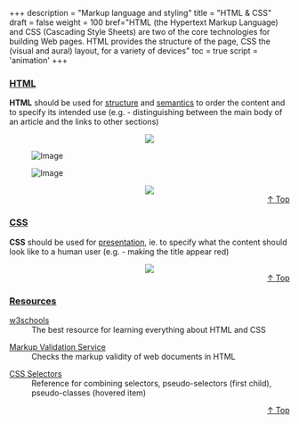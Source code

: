 +++
description = "Markup language and styling"
title = "HTML & CSS"
draft = false
weight = 100
bref="HTML (the Hypertext Markup Language) and CSS (Cascading Style Sheets) are two of the core technologies for building Web pages. HTML provides the structure of the page, CSS the (visual and aural) layout, for a variety of devices"
toc = true
script = 'animation'
+++

<h3 class="section-head" id="h-Section1"><a href="#h-Section1">HTML</a></h3>
<div class="example">
  <p><b>HTML</b> should be used for <ins>structure</ins> and <ins>semantics</ins> to order the content and to specify its intended use (e.g. - distinguishing between the main body of an article and the links to other sections)</p>
    <div style="text-align:center">
      <img src="https://www.javascripter.co/img/frontend/html4.PNG">
    </div>
    <div class="row">
      <div class="col col-6">
        <figure>
          <img alt="Image" src="/img/frontend/html2.PNG">
        </figure>
      </div>
      <div class="col col-6">
        <figure>
          <img alt="Image" src="/img/frontend/html3.PNG">
        </figure>
      </div>
    </div>
    <div style="text-align:center">
      <img src="https://www.javascripter.co/img/frontend/html5.PNG">
    </div>
</div>
<div style="text-align:right"> <a href="#top">&#8593; Top</a></div>


<h3 class="section-head" id="h-Section2"><a href="#h-Section2">CSS</a></h3>
  <div class="example">
  <p><b>CSS</b> should be used for <ins>presentation,</ins> ie. to specify what the content should look like to a human user (e.g. - making the title appear red)</p>
    <div style="text-align:center">
      <img src="https://www.javascripter.co/img/frontend/css1.PNG">
    </div>
  </div>
<div style="text-align:right"> <a href="#top">&#8593; Top</a></div>

<h3 class="section-head" id="h-Section3"><a href="#h-Section3">Resources</a></h3>
  <div class="example">
    <dl>
      <dt><a href="https://www.w3schools.com/">w3schools</a></dt>
      <dd>The best resource for learning everything about HTML and CSS</dd>
    </dl>
    <dl>
      <dt><a href="https://validator.w3.org/">Markup Validation Service</a></dt>
      <dd>Checks the markup validity of web documents in HTML</dd>
    </dl>
    <dl>
      <dt><a href="https://guide.freecodecamp.org/css/tutorials/css-selectors-cheat-sheet/">CSS Selectors</a></dt>
      <dd>Reference for combining selectors, pseudo-selectors (first child), pseudo-classes (hovered item)</dd>
    </dl>
  </div>
<div style="text-align:right"> <a href="#top">&#8593; Top</a></div>

